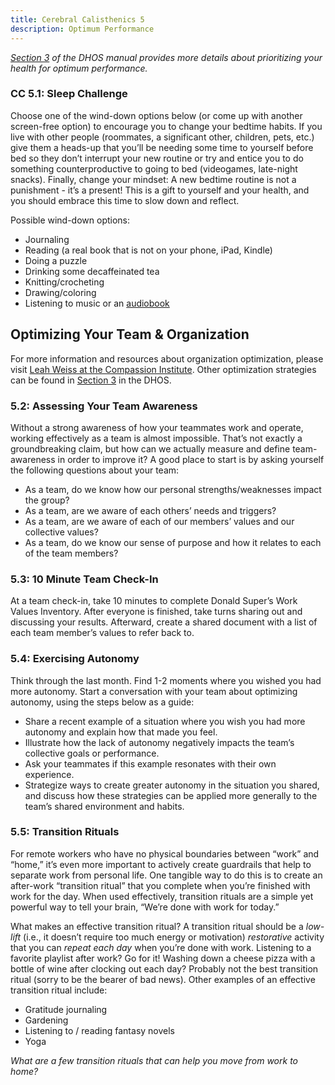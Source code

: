 ```yaml
---
title: Cerebral Calisthenics 5
description: Optimum Performance
---
```


<em>[Section 3](/os/section3/prioritizing-your-health) of the DHOS manual provides more details about prioritizing your health for optimum performance. </em>

### CC 5.1: Sleep Challenge
Choose one of the wind-down options below (or come up with another screen-free option) to encourage you to change your bedtime habits. If you live with other people (roommates, a significant other, children, pets, etc.) give them a heads-up that you’ll be needing some time to yourself before bed so they don’t interrupt your new routine or try and entice you to do something counterproductive to going to bed (videogames, late-night snacks). Finally, change your mindset: A new bedtime routine is not a punishment - it’s a present! This is a gift to yourself and your health, and you should embrace this time to slow down and reflect. 

Possible wind-down options:
- Journaling
- Reading (a real book that is not on your phone, iPad, Kindle)
- Doing a puzzle
- Drinking some decaffeinated tea
- Knitting/crocheting 
- Drawing/coloring
- Listening to music or an [audiobook](https://www.nytimes.com/2024/04/12/books/review/audiobooks-to-fall-asleep.html)

## Optimizing Your Team & Organization
For more information and resources about organization optimization, please visit [Leah Weiss at the Compassion Institute](https://www.compassioninstitute.com/teachers/leah-weiss/). Other optimization strategies can be found in [Section 3](/os/section3/team-health) in the DHOS. 

### 5.2: Assessing Your Team Awareness
Without a strong awareness of how your teammates work and operate, working effectively as a team is almost impossible. That’s not exactly a groundbreaking claim, but how can we actually measure and define team-awareness in order to improve it? A good place to start is by asking yourself the following questions about your team: 
- As a team, do we know how our personal strengths/weaknesses impact the group?  
- As a team, are we aware of each others’ needs and triggers?   
- As a team, are we aware of each of our members’ values and our collective values? 
- As a team, do we know our sense of purpose and how it relates to each of the team members?  

### 5.3: 10 Minute Team Check-In
At a team check-in, take 10 minutes to complete Donald Super’s Work Values Inventory. After everyone is finished, take turns sharing out and discussing your results. Afterward, create a shared document with a list of each team member’s values to refer back to. 

### 5.4: Exercising Autonomy
Think through the last month. Find 1-2 moments where you wished you had more autonomy. Start a conversation with your team about optimizing autonomy, using the steps below as a guide: 
- Share a recent example of a situation where you wish you had more autonomy and explain how that made you feel. 
- Illustrate how the lack of autonomy negatively impacts the team’s collective goals or performance. 
- Ask your teammates if this example resonates with their own experience. 
- Strategize ways to create greater autonomy in the situation you shared, and discuss how these strategies can be applied more generally to the team’s shared environment and habits.

### 5.5: Transition Rituals
For remote workers who have no physical boundaries between “work” and “home,” it’s even more important to actively create guardrails that help to separate work from personal life. One tangible way to do this is to create an after-work “transition ritual” that you complete when you’re finished with work for the day. When used effectively, transition rituals are a simple yet powerful way to tell your brain, “We’re done with work for today.” 

What makes an effective transition ritual? A transition ritual should be a <em>low-lift</em> (i.e., it doesn’t require too much energy or motivation) <em>restorative</em> activity that you can <em>repeat each day</em> when you’re done with work. Listening to a favorite playlist after work? Go for it! Washing down a cheese pizza with a bottle of wine after clocking out each day? Probably not the best transition ritual (sorry to be the bearer of bad news). Other examples of an effective transition ritual include: 
- Gratitude journaling 
- Gardening 
- Listening to / reading fantasy novels 
- Yoga 

<em>What are a few transition rituals that can help you move from work to home?</em> 



